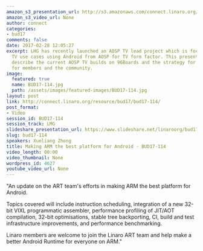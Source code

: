 ```yaml
---
amazon_s3_presentation_url: http://s3.amazonaws.com/connect.linaro.org/bud17/Presentations/BUD17-114%20-%20Making%20ARM%20the%20Best%20Platform%20for%20Android.pdf
amazon_s3_video_url: None
author: connect
categories:
- bud17
comments: false
date: 2017-02-28 12:05:27
excerpt: LHG has recently launched an AOSP TV lead project which is focused on specific
  TV use cases using Android from AOSP for TV form factor. This presentation will
  describe the current AOSP TV builds on 96Boards and the strategy for Android TV
  for members and the community.
image:
  featured: true
  name: BUD17-114.jpg
  path: /assets/images/featured-images/BUD17-114.jpg
layout: post
link: http://connect.linaro.org/resource/bud17/bud17-114/
post_format:
- Video
session_id: BUD17-114
session_track: LMG
slideshare_presentation_url: https://www.slideshare.net/linaroorg/bud17114-making-arm-the-best-platform-for-android
slug: bud17-114
speakers: Xueliang Zhong
title: Making ARM the best platform for Android - BUD17-114
video_length: 00:00
video_thumbnail: None
wordpress_id: 4627
youtube_video_url: None
---
```


"An update on the ART team's efforts in making ARM the best platform for Android.



Topics covered will include instruction scheduling, integration of a new 32-bit VIXL programmatic assembler, performance profiling of JIT/AOT compilation, 32-bit optimisations, stable tree backporting, CI, build and test infrastructure improvements, and performance benchmarking.



Linaro members are welcome to join the Linaro ART team and help make a better Android Runtime for everyone on ARM."
